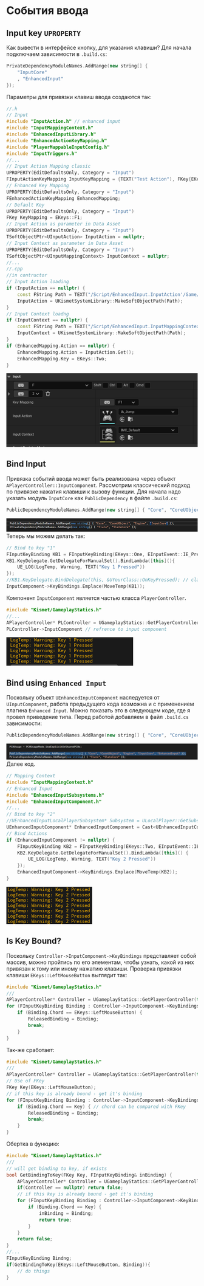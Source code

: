 # События ввода
## Input key `UPROPERTY`
Как вывести в интерфейсе кнопку, для указания клавиши?
Для начала подключаем зависимости в `.build.cs`:
```cpp
PrivateDependencyModuleNames.AddRange(new string[] {
    "InputCore"
    , "EnhancedInput"
});
```
Параметры для привязки клавиш ввода создаются так:
```cpp
//.h
// Input
#include "InputAction.h" // enhanced input
#include "InputMappingContext.h"
#include "EnhancedInputLibrary.h"
#include "EnhancedActionKeyMapping.h"
#include "PlayerMappableInputConfig.h"
#include "InputTriggers.h"
//...
// Input Action Mapping classic
UPROPERTY(EditDefaultsOnly, Category = "Input")
FInputActionKeyMapping InputKeyMapping = {TEXT("Test Action"), FKey{EKeys::F} };
// Enhanced Key Mapping
UPROPERTY(EditDefaultsOnly, Category = "Input")
FEnhancedActionKeyMapping EnhancedMapping;
// Default Key
UPROPERTY(EditDefaultsOnly, Category = "Input")
FKey KeyMapping = EKeys::F1;
// Input Action as parameter in Data Asset
UPROPERTY(EditDefaultsOnly, Category = "Input")
TSoftObjectPtr<UInputAction> InputAction = nullptr;
// Input Context as parameter in Data Asset
UPROPERTY(EditDefaultsOnly, Category = "Input")
TSoftObjectPtr<UInputMappingContext> InputContext = nullptr;
//...
//.cpp
//in contructor
// Input Action loading
if (InputAction == nullptr) {
    const FString Path = TEXT("/Script/EnhancedInput.InputAction'/Game/ThirdPerson/Input/Actions/IA_Jump.IA_Jump'");
    InputAction = UKismetSystemLibrary::MakeSoftObjectPath(Path);
}
// Input Context loadng
if (InputContext == nullptr) {
    const FString Path = TEXT("/Script/EnhancedInput.InputMappingContext'/Game/ThirdPerson/Input/IMC_Default.IMC_Default'");
    InputContext = UKismetSystemLibrary::MakeSoftObjectPath(Path);
}
if (EnhancedMapping.Action == nullptr) {
    EnhancedMapping.Action = InputAction.Get();
    EnhancedMapping.Key = EKeys::Two;
}
```
![38bb461a0f3e6d0f4fd2d23cb7954f52.png](../images/38bb461a0f3e6d0f4fd2d23cb7954f52.png)
## Bind Input
Привязка событий ввода может быть реализована через объект `APlayerController::InputComponent`.
Рассмотрим классический подход по привязке нажатия клавиши к вызову функции.
Для начала надо указать модуль `InputCore` как `PublicDependency` в файле `.build.cs`:
```cpp
PublicDependencyModuleNames.AddRange(new string[] { "Core", "CoreUObject", "Engine", "InputCore"});
```
![2701b5034ac56c022dcb843e743076d9.png](../images/2701b5034ac56c022dcb843e743076d9.png)
Теперь мы можем делать так:
```cpp
// Bind to key "1"
FInputKeyBinding KB1 = FInputKeyBinding(EKeys::One, EInputEvent::IE_Pressed);
KB1.KeyDelegate.GetDelegateForManualSet().BindLambda([this](){
    UE_LOG(LogTemp, Warning, TEXT("Key 1 Pressed"))
});
//KB1.KeyDelegate.BindDelegate(this, &UYourClass::OnKeyPressed); // classic way of binding to the function
InputComponent->KeyBindings.Emplace(MoveTemp(KB1));
```
Компонент `InputComponent` является частью класса `PlayerController`.
```cpp
#include "Kismet/GameplayStatics.h"
//...
APlayerController* PLController = UGameplayStatics::GetPlayerController(GetWorld(), 0);
PLController->InputComponent // refrence to input component
```
![ce0ae7d9b63637dde70a2e72e97dfa46.png](../images/ce0ae7d9b63637dde70a2e72e97dfa46.png)
## Bind using `Enhanced Input`
Поскольку объект `UEnhancedInputComponent` наследуется от `UInputComponent`, работа предыдущего кода возможна и с применением плагина `Enhanced Input`.
Можно показать это в следующем коде, где я провел приведение типа.
Перед работой добавляем в файл `.build.cs` зависимости:
```cpp
PublicDependencyModuleNames.AddRange(new string[] { "Core", "CoreUObject", "Engine", "InputCore", "EnhancedInput" });
```
![88d680eac1b107437faa45fb0bc513be.png](../images/88d680eac1b107437faa45fb0bc513be.png)
Далее код.
```cpp
// Mapping Context
#include "InputMappingContext.h"
// Enhanced Input
#include "EnhancedInputSubsystems.h"
#include "EnhancedInputComponent.h"
//...
// Bind to key "2"
//UEnhancedInputLocalPlayerSubsystem* Subsystem = ULocalPlayer::GetSubsystem<UEnhancedInputLocalPlayerSubsystem>(GetLocalPlayer());
UEnhancedInputComponent* EnhancedInputComponent = Cast<UEnhancedInputComponent>(InputComponent);
// Bind Actions
if (EnhancedInputComponent != nullptr) {
    FInputKeyBinding KB2 = FInputKeyBinding(EKeys::Two, EInputEvent::IE_Pressed);
    KB2.KeyDelegate.GetDelegateForManualSet().BindLambda([this]() {
        UE_LOG(LogTemp, Warning, TEXT("Key 2 Pressed"))
    });
    EnhancedInputComponent->KeyBindings.Emplace(MoveTemp(KB2));
}
```
![cb2b6b802811018726d96fe66cdf25af.png](../images/cb2b6b802811018726d96fe66cdf25af.png)
## Is Key Bound?
Поскольку `Controller->InputComponent->KeyBindings` представляет собой массив, можно пройтись по его элементам, чтобы узнать, какой из них привязан к тому или иному нажатию клавиши.
Проверка привязки клавиши `EKeys::LeftMouseButton` выглядит так:
```cpp
#include "Kismet/GameplayStatics.h"
///
APlayerController* Controller = UGameplayStatics::GetPlayerController(this, 0);
for (FInputKeyBinding Binding : Controller->InputComponent->KeyBindings) {
    if (Binding.Chord == EKeys::LeftMouseButton) {
        ReleasedBinding = Binding;
        break;
    }
}
```
Так-же сработает:
```cpp
#include "Kismet/GameplayStatics.h"
///
APlayerController* Controller = UGameplayStatics::GetPlayerController(this, 0);
// Use of FKey
FKey Key(EKeys::LeftMouseButton);
// if this key is already bound - get it's binding
for (FInputKeyBinding Binding : Controller->InputComponent->KeyBindings) {
    if (Binding.Chord == Key) { // chord can be compared with FKey
        ReleasedBinding = Binding;
        break;
    }
}
```
Обертка в функцию:
```cpp
#include "Kismet/GameplayStatics.h"
///
// will get binding to key, if exists
bool GetBindingToKey(FKey Key, FInputKeyBinding& inBinding) {
    APlayerController* Controller = UGameplayStatics::GetPlayerController(this, 0);
    if(Controller == nullptr) return false;
    // if this key is already bound - get it's binding
    for (FInputKeyBinding Binding : Controller->InputComponent->KeyBindings) {
        if (Binding.Chord == Key) {
            inBinding = Binding;
            return true;
        }
    }
    return false;
}
//...
FInputKeyBinding Bindng;
if(GetBindingToKey(EKeys::LeftMouseButton, Binding)){
    // do things
}
```
